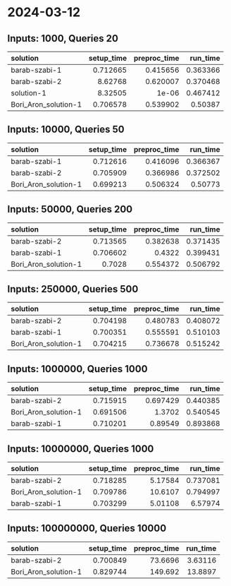 # 2024-03-12

## Inputs: 1000, Queries 20

| solution             |   setup_time |   preproc_time |   run_time |
|:---------------------|-------------:|---------------:|-----------:|
| barab-szabi-1        |     0.712665 |       0.415656 |   0.363366 |
| barab-szabi-2        |     8.62768  |       0.620007 |   0.370468 |
| solution-1           |     8.32505  |       1e-06    |   0.467412 |
| Bori_Aron_solution-1 |     0.706578 |       0.539902 |   0.50387  |

## Inputs: 10000, Queries 50

| solution             |   setup_time |   preproc_time |   run_time |
|:---------------------|-------------:|---------------:|-----------:|
| barab-szabi-1        |     0.712616 |       0.416096 |   0.366367 |
| barab-szabi-2        |     0.705909 |       0.366986 |   0.372502 |
| Bori_Aron_solution-1 |     0.699213 |       0.506324 |   0.50773  |

## Inputs: 50000, Queries 200

| solution             |   setup_time |   preproc_time |   run_time |
|:---------------------|-------------:|---------------:|-----------:|
| barab-szabi-2        |     0.713565 |       0.382638 |   0.371435 |
| barab-szabi-1        |     0.706602 |       0.4322   |   0.399431 |
| Bori_Aron_solution-1 |     0.7028   |       0.554372 |   0.506792 |

## Inputs: 250000, Queries 500

| solution             |   setup_time |   preproc_time |   run_time |
|:---------------------|-------------:|---------------:|-----------:|
| barab-szabi-2        |     0.704198 |       0.480783 |   0.408072 |
| barab-szabi-1        |     0.700351 |       0.555591 |   0.510103 |
| Bori_Aron_solution-1 |     0.704215 |       0.736678 |   0.515242 |

## Inputs: 1000000, Queries 1000

| solution             |   setup_time |   preproc_time |   run_time |
|:---------------------|-------------:|---------------:|-----------:|
| barab-szabi-2        |     0.715915 |       0.697429 |   0.440385 |
| Bori_Aron_solution-1 |     0.691506 |       1.3702   |   0.540545 |
| barab-szabi-1        |     0.710201 |       0.89549  |   0.893868 |

## Inputs: 10000000, Queries 1000

| solution             |   setup_time |   preproc_time |   run_time |
|:---------------------|-------------:|---------------:|-----------:|
| barab-szabi-2        |     0.718285 |        5.17584 |   0.737081 |
| Bori_Aron_solution-1 |     0.709786 |       10.6107  |   0.794997 |
| barab-szabi-1        |     0.703299 |        5.01108 |   6.57974  |

## Inputs: 100000000, Queries 10000

| solution             |   setup_time |   preproc_time |   run_time |
|:---------------------|-------------:|---------------:|-----------:|
| barab-szabi-2        |     0.700849 |        73.6696 |    3.63116 |
| Bori_Aron_solution-1 |     0.829744 |       149.692  |   13.8897  |